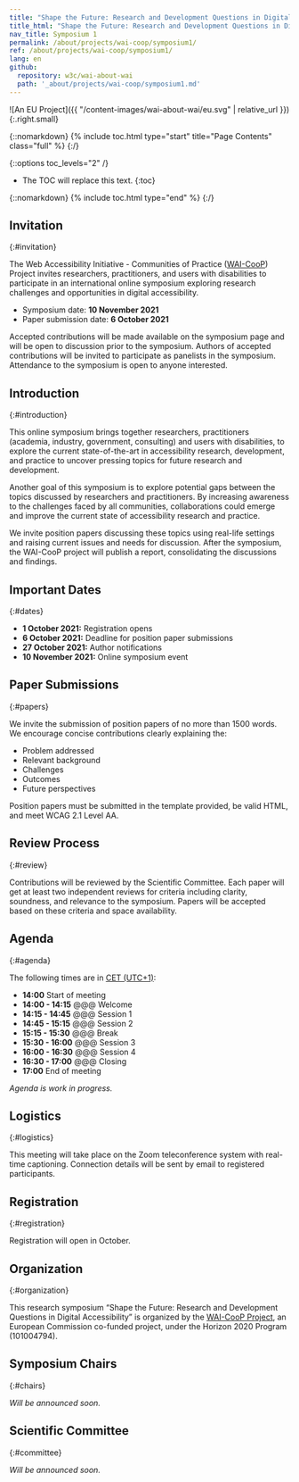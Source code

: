 ```yaml
---
title: "Shape the Future: Research and Development Questions in Digital Accessibility - Online Research Symposium, 10 November 2021"
title_html: "Shape the Future: Research and Development Questions in Digital Accessibility <br /> Online Research Symposium, 10 November 2021"
nav_title: Symposium 1
permalink: /about/projects/wai-coop/symposium1/
ref: /about/projects/wai-coop/symposium1/
lang: en
github:
  repository: w3c/wai-about-wai
  path: '_about/projects/wai-coop/symposium1.md'
---
```


![An EU Project]({{ "/content-images/wai-about-wai/eu.svg" | relative_url }}){:.right.small}

{::nomarkdown}
{% include toc.html type="start" title="Page Contents" class="full" %}
{:/}

{::options toc_levels="2" /}

-   The TOC will replace this text.
{:toc}


{::nomarkdown}
{% include toc.html type="end" %}
{:/}

## Invitation
{:#invitation}

The Web Accessibility Initiative - Communities of Practice ([WAI-CooP](https://www.w3.org/WAI/about/projects/wai-coop/)) Project invites researchers, practitioners, and users with disabilities to participate in an international online symposium exploring research challenges and opportunities in digital accessibility.

- Symposium date: **10 November 2021**
- Paper submission date: **6 October 2021**

Accepted contributions will be made available on the symposium page and will be open to discussion prior to the symposium<!--// through the WAI-CooP open forum [link?] //-->. Authors of accepted contributions will be invited to participate as panelists in the symposium. Attendance to the symposium is open to anyone interested.

## Introduction
{:#introduction}

This online symposium brings together researchers, practitioners (academia, industry, government, consulting) and users with disabilities, to explore the current state-of-the-art in accessibility research, development, and practice to uncover pressing topics for future research and development.

Another goal of this symposium is to explore potential gaps between the topics discussed by researchers and practitioners. By increasing awareness to the challenges faced by all communities, collaborations could emerge and improve the current state of accessibility research and practice.

We invite position papers discussing these topics using real-life settings and raising current issues and needs for discussion. After the symposium, the WAI-CooP project will publish a report, consolidating the discussions and findings.

## Important Dates
{:#dates}

-	**1 October 2021:** Registration opens
-	**6 October 2021:** Deadline for position paper submissions
-	**27 October 2021:** Author notifications
-	**10 November 2021:** Online symposium event

## Paper Submissions
{:#papers}

We invite the submission of position papers of no more than 1500 words. We encourage concise contributions clearly explaining the:

-	Problem addressed
-	Relevant background
-	Challenges
-	Outcomes
-	Future perspectives

Position papers must be submitted in the template provided, be valid HTML, and meet WCAG 2.1 Level AA.

## Review Process
{:#review}

Contributions will be reviewed by the Scientific Committee. Each paper will get at least two independent reviews for criteria including clarity, soundness, and relevance to the symposium. Papers will be accepted based on these criteria and space availability.

## Agenda
{:#agenda}

The following times are in [CET (UTC+1)](https://www.timeanddate.com/worldclock/fixedtime.html?msg=WAI-CooP+Research+Symposium&iso=20211110T13&p1=1440&ah=3&am=00):

-   **14:00** Start of meeting
-   **14:00 - 14:15** @@@ Welcome
-   **14:15 - 14:45** @@@ Session 1
-   **14:45 - 15:15** @@@ Session 2
-   **15:15 - 15:30** @@@ Break
-   **15:30 - 16:00** @@@ Session 3
-   **16:00 - 16:30** @@@ Session 4
-   **16:30 - 17:00** @@@ Closing
-   **17:00** End of meeting

_Agenda is work in progress._

## Logistics
{:#logistics}

This meeting will take place on the Zoom teleconference system with real-time captioning. Connection details will be sent by email to registered participants.

## Registration
{:#registration}

Registration will open in October<!--// Participation is free, and **[registration is required by 7 November 2021](https://www.w3.org/2002/09/wbs/1/WAI-Tools_meeting4/)**. //--><!--//Registration is now closed //-->.

## Organization
{:#organization}

This research symposium “Shape the Future: Research and Development Questions in Digital Accessibility” is organized by the [WAI-CooP Project](https://www.w3.org/WAI/about/projects/wai-coop/), an European Commission co-funded project, under the Horizon 2020 Program (101004794).

## Symposium Chairs
{:#chairs}

_Will be announced soon._

## Scientific Committee
{:#committee}

_Will be announced soon._
